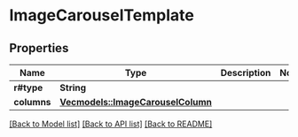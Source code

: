 # ImageCarouselTemplate

## Properties

Name | Type | Description | Notes
------------ | ------------- | ------------- | -------------
**r#type** | **String** |  | 
**columns** | [**Vec<models::ImageCarouselColumn>**](ImageCarouselColumn.md) |  | 

[[Back to Model list]](../README.md#documentation-for-models) [[Back to API list]](../README.md#documentation-for-api-endpoints) [[Back to README]](../README.md)


